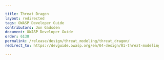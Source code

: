```yaml
---

title: Threat Dragon
layout: redirected
tags: OWASP Developer Guide
contributors: Jon Gadsden
document: OWASP Developer Guide
order: 6130
permalink: /release/design/threat_modeling/threat_dragon/
redirect_to: https://devguide.owasp.org/en/04-design/01-threat-modeling/03-threat-dragon/

---
```

